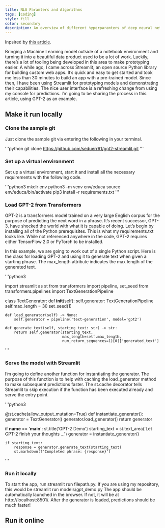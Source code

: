 ```yaml
---
title: NLG Paramters and Algorithms
tags: [Coding]
style: fill
color: secondary
description: An overview of different hyperparamters of deep neural networks for text generation.
---
```


Inpsired by [this article](https://towardsdatascience.com/prototyping-machine-learning-models-with-streamlit-1134c34e9620).

Bringing a Machine Learning model outside of a notebook environment and turning it into a beautiful data product used to be a lot of work. Luckily, there’s a lot of tooling being developed in this area to make prototyping easier. A while ago, I came across Streamlit, an open source Python library for building custom web apps.
It’s quick and easy to get started and took me less than 30 minutes to build an app with a pre-trained model. Since then, I have been using Streamlit for prototyping models and demonstrating their capabilities. The nice user interface is a refreshing change from using my console for predictions.
I’m going to be sharing the process in this article, using GPT-2 as an example.

## Make it run locally

### Clone the sample git

Just clone the sample git via entering the following in your terminal.

'''python
git clone https://github.com/seduerr91/gpt2-streamlit.git
'''

### Set up a virtual environment

Set up a virtual environment, start it and install all the necessary requirements with the following code.

'''python3
mkdir env
python3 -m venv env/educa
source env/educa/bin/activate
pip3 install -r requirements.txt
'''

### Load GPT-2 from Transformers

GPT-2 is a transformers model trained on a very large English corpus for the purpose of predicting the next word in a phrase. It’s recent successor, GPT-3, have shocked the world with what it is capable of doing.
Let’s begin by installing all of the Python prerequisites. This is what my requirements.txt looks like. While not referenced anywhere in the code, GPT-2 requires either TensorFlow 2.0 or PyTorch to be installed.

In this example, we are going to work out of a single Python script. Here is the class for loading GPT-2 and using it to generate text when given a starting phrase. The max_length attribute indicates the max length of the generated text.

'''python3  


import streamlit as st
from transformers import pipeline, set_seed
from transformers.pipelines import TextGenerationPipeline


class TextGenerator:
    def __init__(self):
        self.generator: TextGenerationPipeline
        self.max_length = 30
        set_seed(1)

    def load_generator(self) -> None:
        self.generator = pipeline('text-generation', model='gpt2')

    def generate_text(self, starting_text: str) -> str:
        return self.generator(starting_text,
                              max_length=self.max_length,
                              num_return_sequences=1)[0]['generated_text']

'''

### Serve the model with Streamlit

I’m going to define another function for instantiating the generator. The purpose of this function is to help with caching the load_generator method to make subsequent predictions faster.
The st.cache decorator tells Streamlit to skip execution if the function has been executed already and serve the entry point.

'''python3


@st.cache(allow_output_mutation=True)
def instantiate_generator():
    generator = TextGenerator()
    generator.load_generator()
    return generator


if __name__ == '__main__':
    st.title('GPT-2 Demo')
    starting_text = st.text_area('Let GPT-2 finish your thoughts ...')
    generator = instantiate_generator()

    if starting_text:
        response = generator.generate_text(starting_text)
        st.markdown(f'Completed phrase: {response}')    

'''

### Run it locally

To start the app, run streamlit run filepath.py. If you are using my repository, this would be streamlit run models/gpt_demo.py
The app should be automatically launched in the browser. If not, it will be at http://localhost:8501/. After the generator is loaded, predictions should be much faster!

## Run it online
